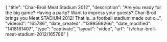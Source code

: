 {
    "title": "Char-Broil Meat Stadium 2012",
    "description": "Are you ready for the big game? Having a party? Want to impress your guests? Char-Broil brings you Meat STADIUM 2012! That is...a football stadium made out o...",
    "videoid": "165786",
    "date_created": "1399569266",
    "date_modified": "1418181407",
    "type": "captivate",
    "layout": "video",
    "url": "\/v\/char-broil-meat-stadium-2012\/165786"
}